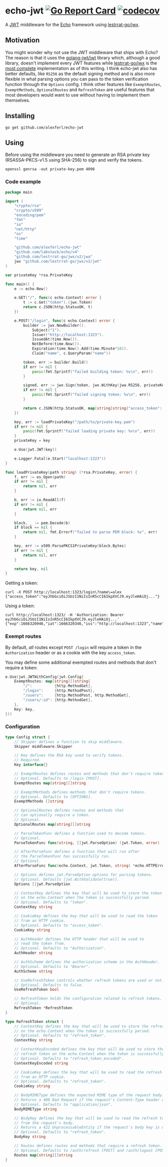 # echo-jwt [![Go Report Card](https://goreportcard.com/badge/github.com/alexferl/echo-jwt)](https://goreportcard.com/report/github.com/alexferl/echo-jwt) [![codecov](https://codecov.io/gh/alexferl/echo-jwt/branch/master/graph/badge.svg)](https://codecov.io/gh/alexferl/echo-jwt)

A [JWT](https://jwt.io/) middleware for the [Echo](https://github.com/labstack/echo) framework using
[lestrrat-go/jwx](https://github.com/lestrrat-go/jwx).

## Motivation
You might wonder why not use the JWT middleware that ships with Echo?
The reason is that it uses the [golang-jwt/jwt](https://github.com/golang-jwt/jwt) library which,
although a good library, doesn't implement every JWT features while [lestrrat-go/jwx](https://github.com/lestrrat-go/jwx)
is the [most complete](https://jwt.io/libraries?language=Go) implementation as of this writing.
I think echo-jwt also has better defaults, like `RS256` as the default signing method and is also more flexible in what
parsing options you can pass to the token verification function through the `Options` config.
I think other features like `ExemptRoutes`, `ExemptMethods`, `OptionalRoutes` and `RefreshToken` are useful features
that most developers would want to use without having to implement them themselves.

## Installing
```shell
go get github.com/alexferl/echo-jwt
```

## Using
Before using the middleware you need to generate an RSA private key (RSASSA-PKCS-v1.5 using SHA-256) to
sign and verify the tokens.

```shell
openssl genrsa -out private-key.pem 4096
```

### Code example
```go
package main

import (
	"crypto/rsa"
	"crypto/x509"
	"encoding/pem"
	"fmt"
	"io"
	"net/http"
	"os"
	"time"

	"github.com/alexferl/echo-jwt"
	"github.com/labstack/echo/v4"
	"github.com/lestrrat-go/jwx/v2/jwa"
	jwx "github.com/lestrrat-go/jwx/v2/jwt"
)

var privateKey *rsa.PrivateKey

func main() {
	e := echo.New()

	e.GET("/", func(c echo.Context) error {
		t := c.Get("token").(jwx.Token)
		return c.JSON(http.StatusOK, t)
	})

	e.POST("/login", func(c echo.Context) error {
		builder := jwx.NewBuilder().
			Subject("1").
			Issuer("http://localhost:1323").
			IssuedAt(time.Now()).
			NotBefore(time.Now()).
			Expiration(time.Now().Add(time.Minute*10)).
			Claim("name", c.QueryParam("name"))

		token, err := builder.Build()
		if err != nil {
			panic(fmt.Sprintf("failed building token: %v\n", err))
		}

		signed, err := jwx.Sign(token, jwx.WithKey(jwa.RS256, privateKey))
		if err != nil {
			panic(fmt.Sprintf("failed signing token: %v\n", err))
		}

		return c.JSON(http.StatusOK, map[string]string{"access_token": string(signed)})
	})

	key, err := loadPrivateKey("/path/to/private-key.pem")
	if err != nil {
		panic(fmt.Sprintf("failed loading private key: %v\n", err))
	}
	privateKey = key

	e.Use(jwt.JWT(key))

	e.Logger.Fatal(e.Start("localhost:1323"))
}

func loadPrivateKey(path string) (*rsa.PrivateKey, error) {
	f, err := os.Open(path)
	if err != nil {
		return nil, err
	}

	b, err := io.ReadAll(f)
	if err != nil {
		return nil, err
	}

	block, _ := pem.Decode(b)
	if block == nil {
		return nil, fmt.Errorf("failed to parse PEM block: %v", err)
	}

	key, err := x509.ParsePKCS1PrivateKey(block.Bytes)
	if err != nil {
		return nil, err
	}

	return key, nil
}
```

Getting a token:
```shell
curl -X POST http://localhost:1323/login\?name\=alex
{"access_token":"eyJhbGciOiJSUzI1NiIsInR5cCI6IkpXVCJ9.eyJleHAiOj..."}
```

Using a token:
```shell
curl http://localhost:1323/ -H 'Authorization: Bearer eyJhbGciOiJSUzI1NiIsInR5cCI6IkpXVCJ9.eyJleHAiOj...'
{"exp":1666320946,"iat":1666320346,"iss":"http://localhost:1323","name":"name","nbf":1666320346,"sub":"1"}
```

### Exempt routes
By default, *all* routes except `POST /login` will require a token in
the `Authorization` header or as a cookie with the key `access_token`.

You may define some additional exempted routes and methods that don't require a token:
```go
e.Use(jwt.JWTWithConfig(jwt.Config{
	ExemptRoutes: map[string][]string{
		"/":          {http.MethodGet},
		"/login":     {http.MethodPost},
		"/users":     {http.MethodPost, http.MethodGet},
		"/users/:id": {http.MethodGet},
	},
	Key: key,
}))
```

### Configuration
```go
type Config struct {
	// Skipper defines a function to skip middleware.
	Skipper middleware.Skipper

	// Key defines the RSA key used to verify tokens.
	// Required.
	Key interface{}

	// ExemptRoutes defines routes and methods that don't require tokens.
	// Optional. Defaults to /login [POST].
	ExemptRoutes map[string][]string

	// ExemptMethods defines methods that don't require tokens.
	// Optional. Defaults to [OPTIONS].
	ExemptMethods []string

	// OptionalRoutes defines routes and methods that
	// can optionally require a token.
	// Optional.
	OptionalRoutes map[string][]string

	// ParseTokenFunc defines a function used to decode tokens.
	// Optional.
	ParseTokenFunc func(string, []jwt.ParseOption) (jwt.Token, error)

	// AfterParseFunc defines a function that will run after
	// the ParseTokenFunc has successfully run.
	// Optional.
	AfterParseFunc func(echo.Context, jwt.Token, string) *echo.HTTPError

	// Options defines jwt.ParseOption options for parsing tokens.
	// Optional. Defaults [jwt.WithValidate(true)].
	Options []jwt.ParseOption

	// ContextKey defines the key that will be used to store the token
	// on the echo.Context when the token is successfully parsed.
	// Optional. Defaults to "token".
	ContextKey string

	// CookieKey defines the key that will be used to read the token
	// from an HTTP cookie.
	// Optional. Defaults to "access_token".
	CookieKey string

	// AuthHeader defines the HTTP header that will be used to
	// read the token from.
	// Optional. Defaults to "Authorization".
	AuthHeader string

	// AuthScheme defines the authorization scheme in the AuthHeader.
	// Optional. Defaults to "Bearer".
	AuthScheme string

	// UseRefreshToken controls whether refresh tokens are used or not.
	// Optional. Defaults to false.
	UseRefreshToken bool

	// RefreshToken holds the configuration related to refresh tokens.
	// Optional.
	RefreshToken *RefreshToken
}

type RefreshToken struct {
	// ContextKey defines the key that will be used to store the refresh token
	// on the echo.Context when the token is successfully parsed.
	// Optional. Defaults to "refresh_token".
	ContextKey string

	// ContextKeyEncoded defines the key that will be used to store the encoded
	// refresh token on the echo.Context when the token is successfully parsed.
	// Optional. Defaults to "refresh_token_encoded".
	ContextKeyEncoded string

	// CookieKey defines the key that will be used to read the refresh token
	// from an HTTP cookie.
	// Optional. Defaults to "refresh_token".
	CookieKey string

	// BodyMIMEType defines the expected MIME type of the request body.
	// Returns a 400 Bad Request if the request's Content-Type header does not match.
	// Optional. Defaults to "application/json".
	BodyMIMEType string

	// BodyKey defines the key that will be used to read the refresh token
	// from the request's body.
	// Returns a 422 UnprocessableEntity if the request's body key is missing.
	// Optional. Defaults to "refresh_token".
	BodyKey string

	// Routes defines routes and methods that require a refresh token.
	// Optional. Defaults to /auth/refresh [POST] and /auth/logout [POST].
	Routes map[string][]string
}
```
